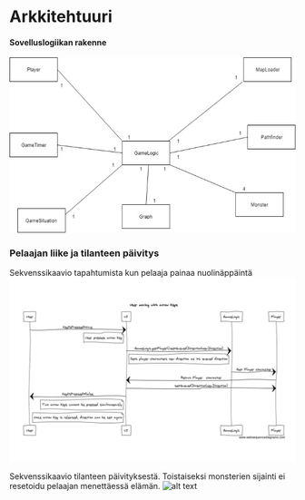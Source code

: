 # Arkkitehtuuri

#### Sovelluslogiikan rakenne
![alt text](https://github.com/RoopeNiemi/OTMtyo/blob/master/dokumentaatio/kuvat/Luokkakaavio.jpg)

### Pelaajan liike ja tilanteen päivitys
Sekvenssikaavio tapahtumista kun pelaaja painaa nuolinäppäintä
![alt text](https://github.com/RoopeNiemi/OTMtyo/blob/master/dokumentaatio/kuvat/pelaajanLiikkuminenSekvenssikaavio.png)

Sekvenssikaavio tilanteen päivityksestä. Toistaiseksi monsterien sijainti ei resetoidu pelaajan menettäessä elämän.
![alt text](https://github.com/RoopeNiemi/OTMtyo/blob/master/dokumentaatio/kuvat/tilanteenP%C3%A4ivitysSekvenssikaavio.png)

